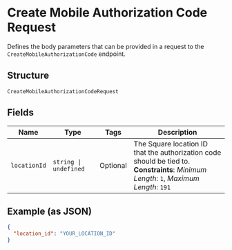 
# Create Mobile Authorization Code Request

Defines the body parameters that can be provided in a request to the
`CreateMobileAuthorizationCode` endpoint.

## Structure

`CreateMobileAuthorizationCodeRequest`

## Fields

| Name | Type | Tags | Description |
|  --- | --- | --- | --- |
| `locationId` | `string \| undefined` | Optional | The Square location ID that the authorization code should be tied to.<br>**Constraints**: *Minimum Length*: `1`, *Maximum Length*: `191` |

## Example (as JSON)

```json
{
  "location_id": "YOUR_LOCATION_ID"
}
```

